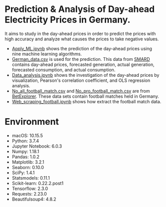 # Prediction & Analysis of Day-ahead Electricity Prices in Germany.
It aims to study in the day-ahead prices in order to predict the prices with high accuracy and analyze what causes the prices to take negative values. 
* [Apply_ML.ipynb](https://github.com/Shinji1992/code/blob/master/Apply_ML.ipynb) shows the prediction of the day-ahead prices using nine machine learning algorithms.
* [German_data.csv](https://github.com/Shinji1992/code/blob/master/German_data.csv) is used for the prediction. This data from [SMARD](https://www.smard.de/en) contains day-ahead prices, forecasted generation, actual generation, forecasted consumption, and actual consumption.
* [Data_analysis.ipynb](https://github.com/Shinji1992/code/blob/master/Data_analysis.ipynb) shows the investigation of the day-ahead prices by visualization, Pearson's correlation coefficient, and OLS regression analysis.
* [No_all_football_match.csv](https://github.com/Shinji1992/code/blob/master/No_all_football_match.csv) and [No_pro_football_match.csv](https://github.com/Shinji1992/code/blob/master/No_pro_football_match.csv) are from [BetExplorer](https://www.betexplorer.com/soccer/germany/). These data sets contain football matches held in Germany. 
* [Web_scraping_football.ipynb](https://github.com/Shinji1992/code/blob/master/Web_scraping_football.ipynb) shows how extract the football match data.



# Environment
* macOS: 10.15.5
* Python: 3.7.4
* Jupyter Notebook: 6.0.3
* Numpy: 1.18.1
* Pandas: 1.0.2
* Matplotlib: 3.2.1
* Seaborn: 0.10.0
* SciPy: 1.4.1
* Statsmodels: 0.11.1
* Scikit-learn: 0.22.2.post1
* Tensorflow: 2.3.0
* Requests: 2.23.0
* Beautifulsoup4: 4.8.2

